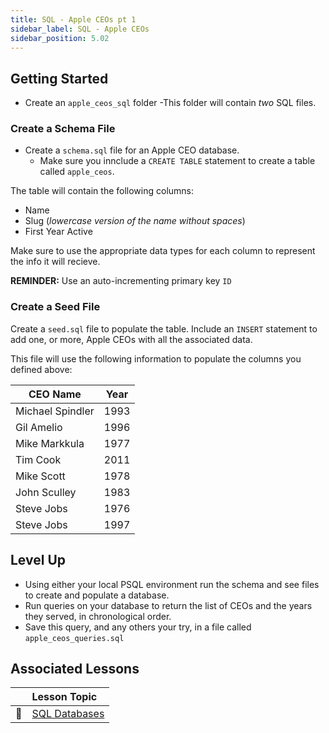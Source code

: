 ```yaml
---
title: SQL - Apple CEOs pt 1
sidebar_label: SQL - Apple CEOs
sidebar_position: 5.02
---
```


## Getting Started

- Create an `apple_ceos_sql` folder
-This folder will contain _two_ SQL files.

### Create a Schema File

- Create a `schema.sql` file for an Apple CEO database.
  - Make sure you innclude a `CREATE TABLE` statement to create a table called `apple_ceos`.

The table will contain the following columns:

- Name
- Slug (_lowercase version of the name without spaces_)
- First Year Active

Make sure to use the appropriate data types for each column to represent the info it will recieve.

**REMINDER:** Use an auto-incrementing primary key `ID`

### Create a Seed File

Create a `seed.sql` file to populate the table. Include an `INSERT` statement to add one, or more, Apple CEOs with all the associated data.

This file will use the following information to populate the columns you defined above:

| CEO Name         | Year |
| ---------------- | ---- |
| Michael Spindler | 1993 |
| Gil Amelio       | 1996 |
| Mike Markkula    | 1977 |
| Tim Cook         | 2011 |
| Mike Scott       | 1978 |
| John Sculley     | 1983 |
| Steve Jobs       | 1976 |
| Steve Jobs       | 1997 |

## Level Up

- Using either your local PSQL environment run the schema and see files to create and populate a database.
- Run queries on your database to return the list of CEOs and the years they served, in chronological order.
- Save this query, and any others your try, in a file called `apple_ceos_queries.sql`

## Associated Lessons

|        | Lesson Topic |
|--------|:------------------------|
| :memo: | [SQL Databases](/docs/lessons/databases/sql) |
